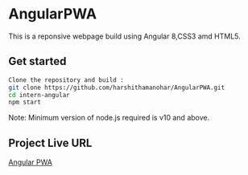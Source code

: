# AngularPWA

This is a reponsive webpage build using Angular 8,CSS3 amd HTML5.

## Get started
```bash
Clone the repository and build :
git clone https://github.com/harshithamanohar/AngularPWA.git
cd intern-angular
npm start
```

Note: Minimum version of node.js required is v10 and above.

## Project Live URL
[Angular PWA](https://angular-pwd.herokuapp.com/)




   




     








